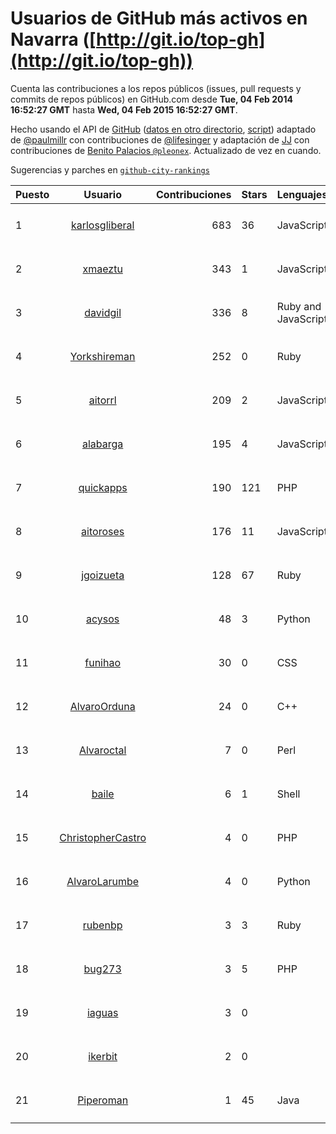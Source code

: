 # Usuarios de GitHub más activos en Navarra ([http://git.io/top-gh](http://git.io/top-gh))



  Cuenta las contribuciones a los repos públicos (issues, pull requests y commits de repos públicos) en GitHub.com desde  **Tue, 04 Feb 2014 16:52:27 GMT** hasta **Wed, 04 Feb 2015 16:52:27 GMT**.

  Hecho usando el API de [GitHub](http://github.com) ([datos en otro directorio](https://github.com/JJ/top-github-users-data/tree/master/data), [script](https://github.com/JJ/top-github-users)) adaptado de [@paulmillr](https://github.com/paulmillr) con contribuciones de [@lifesinger](https://github.com/lifesinger) y adaptación de [JJ](http://jj.github.io) con contribuciones de [Benito Palacios `@pleonex`](http://github.com/pleonex). Actualizado de vez en cuando. 

  Sugerencias y parches en [`github-city-rankings`](http://github.com/JJ/github-city-rankings)


| Puesto   |      Usuario      |  Contribuciones | Stars | Lenguajes   |      Lugar      |  Avatar |
|----------|:-----------------:|----------------:|-------|-------------|:---------------:|---------|
| 1 | [karlosgliberal](https://github.com/karlosgliberal) | 683 | 36 | JavaScript | pamplona/iruña | <img src='https://avatars3.githubusercontent.com/u/200922?v=3&s=64' width='64' height='64' title='karlos g liberal'> |
| 2 | [xmaeztu](https://github.com/xmaeztu) | 343 | 1 | JavaScript | Iruñea, Nafarroa | <img src='https://avatars3.githubusercontent.com/u/703490?v=3&s=64' width='64' height='64' title='Xabier Maeztu'> |
| 3 | [davidgil](https://github.com/davidgil) | 336 | 8 | Ruby and JavaScript | Cintruenigo, Navarra, Spain | <img src='https://avatars1.githubusercontent.com/u/1498740?v=3&s=64' width='64' height='64' title='David Gil'> |
| 4 | [Yorkshireman](https://github.com/Yorkshireman) | 252 | 0 | Ruby | Pamplona, Spain | <img src='https://avatars0.githubusercontent.com/u/8686588?v=3&s=64' width='64' height='64' title='Andrew Stelmach'> |
| 5 | [aitorrl](https://github.com/aitorrl) | 209 | 2 | JavaScript | Pamplona / Iruña | <img src='https://avatars1.githubusercontent.com/u/369424?v=3&s=64' width='64' height='64' title='Aitor Resano'> |
| 6 | [alabarga](https://github.com/alabarga) | 195 | 4 | JavaScript | Pamplona, Spain | <img src='https://avatars0.githubusercontent.com/u/166339?v=3&s=64' width='64' height='64' title='Alberto Labarga'> |
| 7 | [quickapps](https://github.com/quickapps) | 190 | 121 | PHP | Pamplona, Navarra - Spain | <img src='https://avatars3.githubusercontent.com/u/1129842?v=3&s=64' width='64' height='64' title='QuickApps'> |
| 8 | [aitoroses](https://github.com/aitoroses) | 176 | 11 | JavaScript | Pamplona, Spain | <img src='https://avatars0.githubusercontent.com/u/1699368?v=3&s=64' width='64' height='64' title='Aitor Oses'> |
| 9 | [jgoizueta](https://github.com/jgoizueta) | 128 | 67 | Ruby | Tudela (Navarra) - SPAIN | <img src='https://avatars3.githubusercontent.com/u/5909?v=3&s=64' width='64' height='64' title='Javier Goizueta'> |
| 10 | [acysos](https://github.com/acysos) | 48 | 3 | Python | Pamplona | <img src='https://avatars0.githubusercontent.com/u/1657112?v=3&s=64' width='64' height='64' title='Odoo - OpenERP - Acysos S.L.'> |
| 11 | [funihao](https://github.com/funihao) | 30 | 0 | CSS | Tudela (Navarra) Spain | <img src='https://avatars3.githubusercontent.com/u/9009902?v=3&s=64' width='64' height='64' title='José Jesús Palacios'> |
| 12 | [AlvaroOrduna](https://github.com/AlvaroOrduna) | 24 | 0 | C++ | Pamplona | <img src='https://avatars3.githubusercontent.com/u/4264243?v=3&s=64' width='64' height='64' title='Álvaro Orduna León'> |
| 13 | [Alvaroctal](https://github.com/Alvaroctal) | 7 | 0 | Perl | Pamplona | <img src='https://avatars3.githubusercontent.com/u/4562922?v=3&s=64' width='64' height='64' title='Alvaro Octal'> |
| 14 | [baile](https://github.com/baile) | 6 | 1 | Shell | Pamplona | <img src='https://avatars0.githubusercontent.com/u/4908845?v=3&s=64' width='64' height='64' title='Jon Legarrea Oteiza'> |
| 15 | [ChristopherCastro](https://github.com/ChristopherCastro) | 4 | 0 | PHP | Pamplona Navarra - Spain | <img src='https://avatars3.githubusercontent.com/u/749463?v=3&s=64' width='64' height='64' title='Christopher Castro'> |
| 16 | [AlvaroLarumbe](https://github.com/AlvaroLarumbe) | 4 | 0 | Python | Pamplona | <img src='https://avatars2.githubusercontent.com/u/4255881?v=3&s=64' width='64' height='64' title='Álvaro Larumbe'> |
| 17 | [rubenbp](https://github.com/rubenbp) | 3 | 3 | Ruby | Pamplona | <img src='https://avatars3.githubusercontent.com/u/570775?v=3&s=64' width='64' height='64' title='Rubén Bernárdez'> |
| 18 | [bug273](https://github.com/bug273) | 3 | 5 | PHP | Iruñea Nafarroa | <img src='https://avatars3.githubusercontent.com/u/370630?v=3&s=64' width='64' height='64' title='Bug273'> |
| 19 | [iaguas](https://github.com/iaguas) | 3 | 0 |  | Pamplona | <img src='https://avatars3.githubusercontent.com/u/4259550?v=3&s=64' width='64' height='64' title='Iñigo Aguas'> |
| 20 | [ikerbit](https://github.com/ikerbit) | 2 | 0 |  | Pamplona / Iruñea | <img src='https://avatars1.githubusercontent.com/u/10534784?v=3&s=64' width='64' height='64' title='Iker Zazpe'> |
| 21 | [Piperoman](https://github.com/Piperoman) | 1 | 45 | Java | Pamplona | <img src='https://avatars0.githubusercontent.com/u/1701387?v=3&s=64' width='64' height='64' title='Víctor Goñi Sanz'> |
